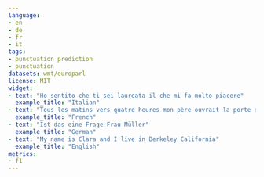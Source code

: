 ```yaml
---
language:
- en
- de
- fr
- it
tags:
- punctuation prediction
- punctuation
datasets: wmt/europarl
license: MIT
widget:
- text: "Ho sentito che ti sei laureata il che mi fa molto piacere"
  example_title: "Italian"
- text: "Tous les matins vers quatre heures mon père ouvrait la porte de ma chambre"
  example_title: "French"
- text: "Ist das eine Frage Frau Müller"
  example_title: "German"
- text: "My name is Clara and I live in Berkeley California"
  example_title: "English"  
metrics:
- f1
---
```

